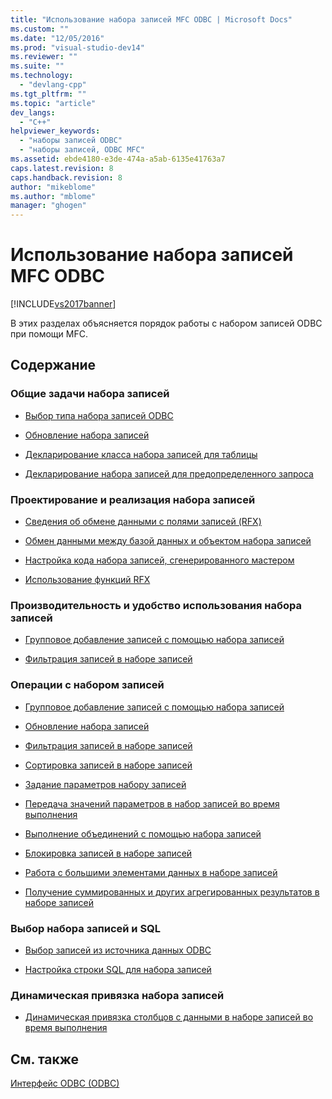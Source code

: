 ```yaml
---
title: "Использование набора записей MFC ODBC | Microsoft Docs"
ms.custom: ""
ms.date: "12/05/2016"
ms.prod: "visual-studio-dev14"
ms.reviewer: ""
ms.suite: ""
ms.technology: 
  - "devlang-cpp"
ms.tgt_pltfrm: ""
ms.topic: "article"
dev_langs: 
  - "C++"
helpviewer_keywords: 
  - "наборы записей ODBC"
  - "наборы записей, ODBC MFC"
ms.assetid: ebde4180-e3de-474a-a5ab-6135e41763a7
caps.latest.revision: 8
caps.handback.revision: 8
author: "mikeblome"
ms.author: "mblome"
manager: "ghogen"
---
```

# Использование набора записей MFC ODBC
[!INCLUDE[vs2017banner](../../assembler/inline/includes/vs2017banner.md)]

В этих разделах объясняется порядок работы с набором записей ODBC при помощи MFC.  
  
## Содержание  
  
### Общие задачи набора записей  
  
-   [Выбор типа набора записей ODBC](../../data/odbc/recordset-odbc.md)  
  
-   [Обновление набора записей](../../data/odbc/recordset-requerying-a-recordset-odbc.md)  
  
-   [Декларирование класса набора записей для таблицы](../../data/odbc/recordset-declaring-a-class-for-a-table-odbc.md)  
  
-   [Декларирование набора записей для предопределенного запроса](../../data/odbc/recordset-declaring-a-class-for-a-predefined-query-odbc.md)  
  
### Проектирование и реализация набора записей  
  
-   [Сведения об обмене данными с полями записей \(RFX\)](../../data/odbc/record-field-exchange-rfx.md)  
  
-   [Обмен данными между базой данных и объектом набора записей](../../data/odbc/record-field-exchange-using-rfx.md)  
  
-   [Настройка кода набора записей, сгенерированного мастером](../../data/odbc/record-field-exchange-working-with-the-wizard-code.md)  
  
-   [Использование функций RFX](../../data/odbc/record-field-exchange-using-the-rfx-functions.md)  
  
### Производительность и удобство использования набора записей  
  
-   [Групповое добавление записей с помощью набора записей](../../data/odbc/recordset-adding-records-in-bulk-odbc.md)  
  
-   [Фильтрация записей в наборе записей](../../data/odbc/recordset-filtering-records-odbc.md)  
  
### Операции с набором записей  
  
-   [Групповое добавление записей с помощью набора записей](../../data/odbc/recordset-adding-records-in-bulk-odbc.md)  
  
-   [Обновление набора записей](../../data/odbc/recordset-requerying-a-recordset-odbc.md)  
  
-   [Фильтрация записей в наборе записей](../../data/odbc/recordset-filtering-records-odbc.md)  
  
-   [Сортировка записей в наборе записей](../../data/odbc/recordset-sorting-records-odbc.md)  
  
-   [Задание параметров набору записей](../../data/odbc/recordset-parameterizing-a-recordset-odbc.md)  
  
-   [Передача значений параметров в набор записей во время выполнения](../../data/odbc/recordset-parameterizing-a-recordset-odbc.md)  
  
-   [Выполнение объединений с помощью набора записей](../Topic/Recordset:%20Performing%20a%20Join%20\(ODBC\).md)  
  
-   [Блокировка записей в наборе записей](../../data/odbc/recordset-locking-records-odbc.md)  
  
-   [Работа с большими элементами данных в наборе записей](../../data/odbc/recordset-working-with-large-data-items-odbc.md)  
  
-   [Получение суммированных и других агрегированных результатов в наборе записей](../../data/odbc/recordset-obtaining-sums-and-other-aggregate-results-odbc.md)  
  
### Выбор набора записей и SQL  
  
-   [Выбор записей из источника данных ODBC](../Topic/Recordset:%20How%20Recordsets%20Select%20Records%20\(ODBC\).md)  
  
-   [Настройка строки SQL для набора записей](../../data/odbc/sql-customizing-your-recordset’s-sql-statement-odbc.md)  
  
### Динамическая привязка набора записей  
  
-   [Динамическая привязка столбцов с данными в наборе записей во время выполнения](../../data/odbc/recordset-dynamically-binding-data-columns-odbc.md)  
  
## См. также  
 [Интерфейс ODBC \(ODBC\)](../Topic/Open%20Database%20Connectivity%20\(ODBC\).md)